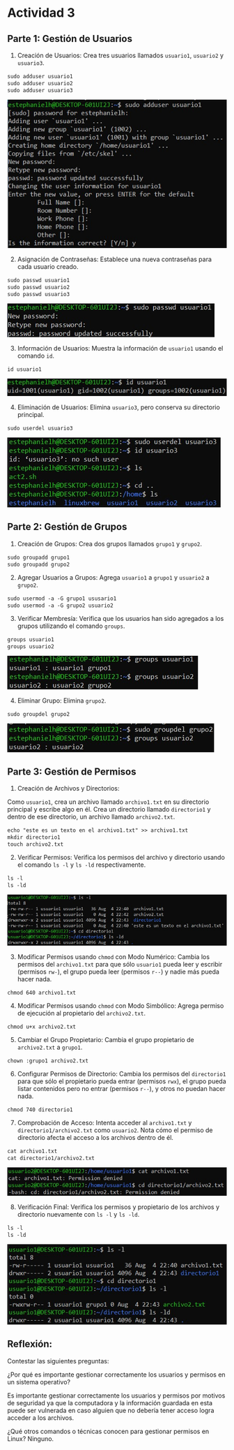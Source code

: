 # Actividad 3
## Parte 1: Gestión de Usuarios
1. Creación de Usuarios: Crea tres usuarios llamados `usuario1`, `usuario2` y `usuario3`.
```
sudo adduser usuario1
sudo adduser usuario2
sudo adduser usuario3
```

![](https://github.com/Estephanielh/so1_actividades_201603064/blob/master/actividad3/assets/1_1.jpg)


2. Asignación de Contraseñas: Establece una nueva contraseñas para cada usuario creado.
```
sudo passwd usuario1
sudo passwd usuario2
sudo passwd usuario3
```

![](https://github.com/Estephanielh/so1_actividades_201603064/blob/master/actividad3/assets/1_2.jpg)


3. Información de Usuarios: Muestra la información de `usuario1` usando el comando `id`.
```
id usuario1
```

![](https://github.com/Estephanielh/so1_actividades_201603064/blob/master/actividad3/assets/1_3.jpg)


4. Eliminación de Usuarios: Elimina `usuario3`, pero conserva su directorio principal.
```
sudo userdel usuario3
```

![](https://github.com/Estephanielh/so1_actividades_201603064/blob/master/actividad3/assets/1_4.jpg)


## Parte 2: Gestión de Grupos
1. Creación de Grupos: Crea dos grupos llamados `grupo1` y `grupo2`.
```
sudo groupadd grupo1
sudo groupadd grupo2
```

2. Agregar Usuarios a Grupos: Agrega `usuario1` a `grupo1` y `usuario2` a `grupo2`.
```
sudo usermod -a -G grupo1 ususario1
sudo usermod -a -G grupo2 usuario2
```

3. Verificar Membresía: Verifica que los usuarios han sido agregados a los grupos utilizando el comando `groups`.
```
groups usuario1
groups usuario2
```

![](https://github.com/Estephanielh/so1_actividades_201603064/blob/master/actividad3/assets/2_3.jpg)


4. Eliminar Grupo: Elimina `grupo2`.
```
sudo groupdel grupo2
```

![](https://github.com/Estephanielh/so1_actividades_201603064/blob/master/actividad3/assets/2_4.jpg)


## Parte 3: Gestión de Permisos
1. Creación de Archivos y Directorios:

Como `usuario1`, crea un archivo llamado `archivo1.txt` en su directorio principal y escribe algo en él.
Crea un directorio llamado `directorio1` y dentro de ese directorio, un archivo llamado `archivo2.txt`.
```
echo "este es un texto en el archivo1.txt" >> archivo1.txt
mkdir directorio1
touch archivo2.txt
```

2. Verificar Permisos: Verifica los permisos del archivo y directorio usando el comando `ls -l` y `ls -ld` respectivamente.
```
ls -l
ls -ld
```

![](https://github.com/Estephanielh/so1_actividades_201603064/blob/master/actividad3/assets/3_2.jpg)


3. Modificar Permisos usando `chmod` con Modo Numérico: Cambia los permisos del `archivo1.txt` para que sólo `usuario1` pueda leer y escribir (permisos `rw-`), el grupo pueda leer (permisos `r--`) y nadie más pueda hacer nada.
```
chmod 640 archivo1.txt
```

4. Modificar Permisos usando `chmod` con Modo Simbólico: Agrega permiso de ejecución al propietario del `archivo2.txt`.
```
chmod u+x archivo2.txt
```

5. Cambiar el Grupo Propietario: Cambia el grupo propietario de `archivo2.txt` a `grupo1`.
```
chown :grupo1 archivo2.txt
```

6. Configurar Permisos de Directorio: Cambia los permisos del `directorio1` para que sólo el propietario pueda entrar (permisos `rwx`), el grupo pueda listar contenidos pero no entrar (permisos `r--`), y otros no puedan hacer nada.
```
chmod 740 directorio1
```

7. Comprobación de Acceso: Intenta acceder al `archivo1.txt` y `directorio1/archivo2.txt` como `usuario2`. Nota cómo el permiso de directorio afecta el acceso a los archivos dentro de él.
```
cat archivo1.txt
cat directorio1/archivo2.txt
```

![](https://github.com/Estephanielh/so1_actividades_201603064/blob/master/actividad3/assets/3_7.jpg)


8. Verificación Final: Verifica los permisos y propietario de los archivos y directorio nuevamente con `ls -l` y `ls -ld`.
```
ls -l
ls -ld
```

![](https://github.com/Estephanielh/so1_actividades_201603064/blob/master/actividad3/assets/3_8.jpg)


## Reflexión:
Contestar las siguientes preguntas:

¿Por qué es importante gestionar correctamente los usuarios y permisos en un sistema operativo?

Es importante gestionar correctamente los usuarios y permisos por motivos de seguridad ya que la computadora y la información guardada en esta puede ser vulnerada en caso alguien que no debería tener acceso logra acceder a los archivos.

¿Qué otros comandos o técnicas conocen para gestionar permisos en Linux?
Ninguno.